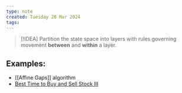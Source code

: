 ```yaml
---
type: note
created: Tuesday 26 Mar 2024
tags: 
---
```

> [!IDEA]
> Partition the state space into layers with rules governing movement **between** and **within** a layer.


## Examples:
- [[Affine Gaps]] algorithm
- [Best Time to Buy and Sell Stock III](https://leetcode.com/problems/best-time-to-buy-and-sell-stock-iii/)

